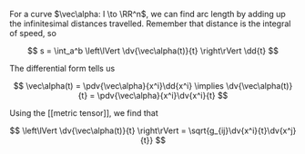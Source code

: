 For a curve $\vec\alpha: I \to \RR^n$, we can find arc length by adding up the infinitesimal distances travelled. Remember that distance is the integral of speed, so

$$
s = \int_a^b \left\lVert \dv{\vec\alpha(t)}{t} \right\rVert \dd{t}
$$

The differential form tells us

$$
\vec\alpha(t) = \pdv{\vec\alpha}{x^i}\dd{x^i} \implies \dv{\vec\alpha(t)}{t} = \pdv{\vec\alpha}{x^i}\dv{x^i}{t}
$$

Using the [[metric tensor]], we find that 

$$
\left\lVert \dv{\vec\alpha(t)}{t} \right\rVert = \sqrt{g_{ij}\dv{x^i}{t}\dv{x^j}{t}}
$$